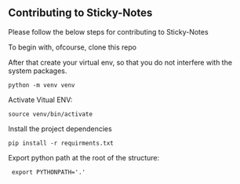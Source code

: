 ## Contributing to Sticky-Notes

Please follow the below steps for contributing to Sticky-Notes

To begin with, ofcourse, clone this repo

After that create your virtual env, so that you do not interfere with the system packages.

```shell
python -m venv venv
```

Activate Vitual ENV:

```shell
source venv/bin/activate
```

Install the project dependencies

```shell
pip install -r requirments.txt
```

Export python path at the root of the structure:

```shell
 export PYTHONPATH='.'
```
